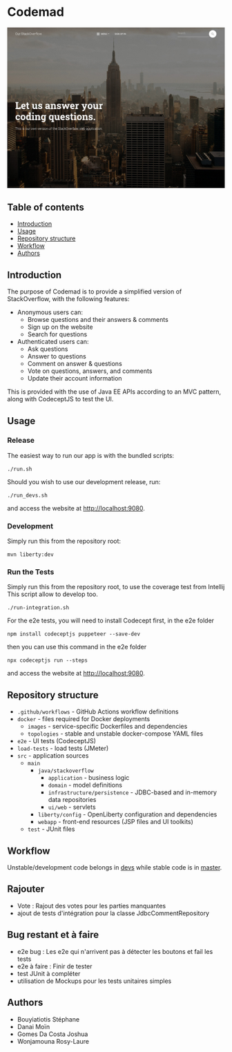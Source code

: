 # Codemad

![](img/homepage.jpg)

## Table of contents

- [Introduction](#introduction)
- [Usage](#usage)
- [Repository structure](#repository-structure)
- [Workflow](#workflow)
- [Authors](#authors)

## Introduction

The purpose of Codemad is to provide a simplified version of StackOverflow, with the following features:

- Anonymous users can:
  - Browse questions and their answers & comments
  - Sign up on the website
  - Search for questions
- Authenticated users can:
  - Ask questions
  - Answer to questions
  - Comment on answer & questions
  - Vote on questions, answers, and comments
  - Update their account information

This is provided with the use of Java EE APIs according to an MVC pattern, along with CodeceptJS to test the UI.

## Usage

### Release

The easiest way to run our app is with the bundled scripts:

```
./run.sh
```

Should you wish to use our development release, run:

```
./run_devs.sh
```

and access the website at [http://localhost:9080](http://localhost:9080).

### Development

Simply run this from the repository root:

```
mvn liberty:dev
```

### Run the Tests

Simply run this from the repository root, to use the coverage test from Intellij
This script allow to develop too.

```
./run-integration.sh
```

For the e2e tests, you will need to install Codecept first, in the e2e folder
```
npm install codeceptjs puppeteer --save-dev
```
then you can use this command in the e2e folder
```
npx codeceptjs run --steps
```

and access the website at [http://localhost:9080](http://localhost:9080).

## Repository structure

- `.github/workflows` - GitHub Actions workflow definitions
- `docker` - files required for Docker deployments
  - `images` - service-specific Dockerfiles and dependencies
  - `topologies` - stable and unstable docker-compose YAML files
- `e2e` - UI tests (CodeceptJS)
- `load-tests` - load tests (JMeter)
- `src` - application sources
  - `main`
    - `java/stackoverflow`
      - `application` - business logic
      - `domain` - model definitions
      - `infrastructure/persistence` - JDBC-based and in-memory data repositories
      - `ui/web` - servlets
    - `liberty/config` - OpenLiberty configuration and dependencies
    - `webapp` - front-end resources (JSP files and UI toolkits)
  - `test` - JUnit files

## Workflow

Unstable/development code belongs in [devs](https://github.com/AMT-Long-Du-Zboub/amt-project-1/tree/devs) while stable code is in [master](https://github.com/AMT-Long-Du-Zboub/amt-project-1/tree/master).

## Rajouter

- Vote : Rajout des votes pour les parties manquantes
- ajout de tests d'intégration pour la classe JdbcCommentRepository

## Bug restant et à faire

- e2e bug : Les e2e qui n'arrivent pas à détecter les boutons et fail les tests
- e2e à faire : Finir de tester
- test JUnit à compléter
- utilisation de Mockups pour les tests unitaires simples

## Authors

* Bouyiatiotis Stéphane
* Danai Moïn
* Gomes Da Costa Joshua
* Wonjamouna Rosy-Laure
